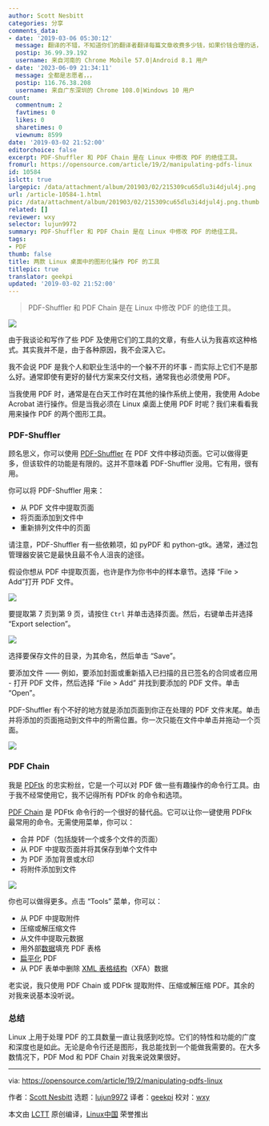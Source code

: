 ```yaml
---
author: Scott Nesbitt
categories: 分享
comments_data:
- date: '2019-03-06 05:30:12'
  message: 翻译的不错，不知道你们的翻译者翻译每篇文章收费多少钱，如果价钱合理的话，我也想请你们的翻译者帮忙给我工作。
  postip: 36.99.39.192
  username: 来自河南的 Chrome Mobile 57.0|Android 8.1 用户
- date: '2023-06-09 21:34:11'
  message: 全都是志愿者，，，
  postip: 116.76.38.208
  username: 来自广东深圳的 Chrome 108.0|Windows 10 用户
count:
  commentnum: 2
  favtimes: 0
  likes: 0
  sharetimes: 0
  viewnum: 8599
date: '2019-03-02 21:52:00'
editorchoice: false
excerpt: PDF-Shuffler 和 PDF Chain 是在 Linux 中修改 PDF 的绝佳工具。
fromurl: https://opensource.com/article/19/2/manipulating-pdfs-linux
id: 10584
islctt: true
largepic: /data/attachment/album/201903/02/215309cu65dlu3i4djul4j.png
url: /article-10584-1.html
pic: /data/attachment/album/201903/02/215309cu65dlu3i4djul4j.png.thumb.jpg
related: []
reviewer: wxy
selector: lujun9972
summary: PDF-Shuffler 和 PDF Chain 是在 Linux 中修改 PDF 的绝佳工具。
tags:
- PDF
thumb: false
title: 两款 Linux 桌面中的图形化操作 PDF 的工具
titlepic: true
translator: geekpi
updated: '2019-03-02 21:52:00'
---
```



> 
> PDF-Shuffler 和 PDF Chain 是在 Linux 中修改 PDF 的绝佳工具。
> 
> 
> 


![](/data/attachment/album/201903/02/215309cu65dlu3i4djul4j.png)


由于我谈论和写作了些 PDF 及使用它们的工具的文章，有些人认为我喜欢这种格式。其实我并不是，由于各种原因，我不会深入它。


我不会说 PDF 是我个人和职业生活中的一个躲不开的坏事 - 而实际上它们不是那么好。通常即使有更好的替代方案来交付文档，通常我也必须使用 PDF。


当我使用 PDF 时，通常是在白天工作时在其他的操作系统上使用，我使用 Adobe Acrobat 进行操作。但是当我必须在 Linux 桌面上使用 PDF 时呢？我们来看看我用来操作 PDF 的两个图形工具。


### PDF-Shuffler


顾名思义，你可以使用 [PDF-Shuffler](https://savannah.nongnu.org/projects/pdfshuffler/) 在 PDF 文件中移动页面。它可以做得更多，但该软件的功能是有限的。这并不意味着 PDF-Shuffler 没用。它有用，很有用。


你可以将 PDF-Shuffler 用来：


* 从 PDF 文件中提取页面
* 将页面添加到文件中
* 重新排列文件中的页面


请注意，PDF-Shuffler 有一些依赖项，如 pyPDF 和 python-gtk。通常，通过包管理器安装它是最快且最不令人沮丧的途径。


假设你想从 PDF 中提取页面，也许是作为你书中的样本章节。选择 “File > Add”打开 PDF 文件。


![](/data/attachment/album/201903/02/215319kvdft6g35ooff2ud.png)


要提取第 7 页到第 9 页，请按住 `Ctrl` 并单击选择页面。然后，右键单击并选择 “Export selection”。


![](/data/attachment/album/201903/02/215333qrp5rrzu2mvy3z5t.png)


选择要保存文件的目录，为其命名，然后单击 “Save”。


要添加文件 —— 例如，要添加封面或重新插入已扫描的且已签名的合同或者应用 - 打开 PDF 文件，然后选择 “File > Add” 并找到要添加的 PDF 文件。单击 “Open”。


PDF-Shuffler 有个不好的地方就是添加页面到你正在处理的 PDF 文件末尾。单击并将添加的页面拖动到文件中的所需位置。你一次只能在文件中单击并拖动一个页面。


![](/data/attachment/album/201903/02/215346qqv1id11wy141mey.png)


### PDF Chain


我是 [PDFtk](https://en.wikipedia.org/wiki/PDFtk) 的忠实粉丝，它是一个可以对 PDF 做一些有趣操作的命令行工具。由于我不经常使用它，我不记得所有 PDFtk 的命令和选项。


[PDF Chain](http://pdfchain.sourceforge.net/) 是 PDFtk 命令行的一个很好的替代品。它可以让你一键使用 PDFtk 最常用的命令。无需使用菜单，你可以：


* 合并 PDF（包括旋转一个或多个文件的页面）
* 从 PDF 中提取页面并将其保存到单个文件中
* 为 PDF 添加背景或水印
* 将附件添加到文件


![](/data/attachment/album/201903/02/215349t0d8pdap1c8a8ivq.png)


你也可以做得更多。点击 “Tools” 菜单，你可以：


* 从 PDF 中提取附件
* 压缩或解压缩文件
* 从文件中提取元数据
* 用外部[数据](http://www.verypdf.com/pdfform/fdf.htm)填充 PDF 表格
* [扁平化](http://pdf-tips-tricks.blogspot.com/2009/03/flattening-pdf-layers.html) PDF
* 从 PDF 表单中删除 [XML 表格结构](http://en.wikipedia.org/wiki/XFA)（XFA）数据


老实说，我只使用 PDF Chain 或 PDFtk 提取附件、压缩或解压缩 PDF。其余的对我来说基本没听说。


### 总结


Linux 上用于处理 PDF 的工具数量一直让我感到吃惊。它们的特性和功能的广度和深度也是如此。无论是命令行还是图形，我总能找到一个能做我需要的。在大多数情况下，PDF Mod 和 PDF Chain 对我来说效果很好。




---


via: <https://opensource.com/article/19/2/manipulating-pdfs-linux>


作者：[Scott Nesbitt](https://opensource.com/users/scottnesbitt) 选题：[lujun9972](https://github.com/lujun9972) 译者：[geekpi](https://github.com/geekpi) 校对：[wxy](https://github.com/wxy)


本文由 [LCTT](https://github.com/LCTT/TranslateProject) 原创编译，[Linux中国](https://linux.cn/) 荣誉推出